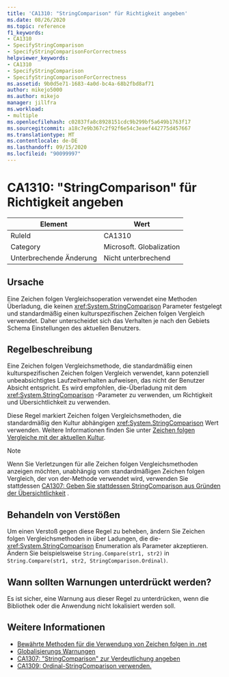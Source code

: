 ```yaml
---
title: 'CA1310: "StringComparison" für Richtigkeit angeben'
ms.date: 08/26/2020
ms.topic: reference
f1_keywords:
- CA1310
- SpecifyStringComparison
- SpecifyStringComparisonForCorrectness
helpviewer_keywords:
- CA1310
- SpecifyStringComparison
- SpecifyStringComparisonForCorrectness
ms.assetid: 9b0d5e71-1683-4a0d-bc4a-68b2fbd8af71
author: mikejo5000
ms.author: mikejo
manager: jillfra
ms.workload:
- multiple
ms.openlocfilehash: c02837fa8c8928151cdc9b299bf5a649b1763f17
ms.sourcegitcommit: a18c7e9b367c2f92f6e54c3eaef442775d457667
ms.translationtype: MT
ms.contentlocale: de-DE
ms.lasthandoff: 09/15/2020
ms.locfileid: "90099997"
---
```

# <a name="ca1310-specify-stringcomparison-for-correctness"></a>CA1310: "StringComparison" für Richtigkeit angeben

|Element|Wert|
|-|-|
|RuleId|CA1310|
|Category|Microsoft. Globalization|
|Unterbrechende Änderung|Nicht unterbrechend|

## <a name="cause"></a>Ursache
Eine Zeichen folgen Vergleichsoperation verwendet eine Methoden Überladung, die keinen <xref:System.StringComparison> Parameter festgelegt und standardmäßig einen kulturspezifischen Zeichen folgen Vergleich verwendet. Daher unterscheidet sich das Verhalten je nach den Gebiets Schema Einstellungen des aktuellen Benutzers.

## <a name="rule-description"></a>Regelbeschreibung
Eine Zeichen folgen Vergleichsmethode, die standardmäßig einen kulturspezifischen Zeichen folgen Vergleich verwendet, kann potenziell unbeabsichtigtes Laufzeitverhalten aufweisen, das nicht der Benutzer Absicht entspricht. Es wird empfohlen, die-Überladung mit dem <xref:System.StringComparison> -Parameter zu verwenden, um Richtigkeit und Übersichtlichkeit zu verwenden.

Diese Regel markiert Zeichen folgen Vergleichsmethoden, die standardmäßig den Kultur abhängigen <xref:System.StringComparison> Wert verwenden. Weitere Informationen finden Sie unter [Zeichen folgen Vergleiche mit der aktuellen Kultur](/dotnet/standard/base-types/best-practices-strings#string-comparisons-that-use-the-current-culture).

> [!NOTE]
> Wenn Sie Verletzungen für alle Zeichen folgen Vergleichsmethoden anzeigen möchten, unabhängig vom standardmäßigen Zeichen folgen Vergleich, der von der-Methode verwendet wird, verwenden Sie stattdessen [CA1307: Geben Sie stattdessen StringComparison aus Gründen der Übersichtlichkeit](ca1307.md) .

## <a name="how-to-fix-violations"></a>Behandeln von Verstößen
Um einen Verstoß gegen diese Regel zu beheben, ändern Sie Zeichen folgen Vergleichsmethoden in über Ladungen, die die- <xref:System.StringComparison> Enumeration als Parameter akzeptieren. Ändern Sie beispielsweise `String.Compare(str1, str2)` in `String.Compare(str1, str2, StringComparison.Ordinal)`.

## <a name="when-to-suppress-warnings"></a>Wann sollten Warnungen unterdrückt werden?
Es ist sicher, eine Warnung aus dieser Regel zu unterdrücken, wenn die Bibliothek oder die Anwendung nicht lokalisiert werden soll.

## <a name="see-also"></a>Weitere Informationen

- [Bewährte Methoden für die Verwendung von Zeichen folgen in .net](/dotnet/standard/base-types/best-practices-strings)
- [Globalisierungs Warnungen](globalization-warnings.md)
- [CA1307: "StringComparison" zur Verdeutlichung angeben](ca1307.md)
- [CA1309: Ordinal-StringComparison verwenden.](ca1309.md)
